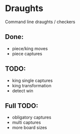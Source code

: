 # Draughts

Command line draughts / checkers

## Done:
* piece/king moves
* piece captures

## TODO:

* king single captures
* king transformation
* detect win

## Full TODO:

* obligatory captures
* multi captures
* more board sizes
